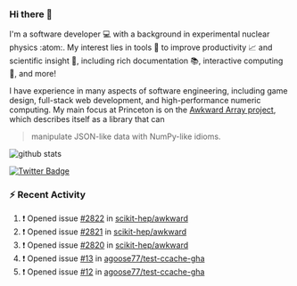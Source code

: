 ### Hi there 👋 

I'm a software developer 💻 with a background in experimental nuclear physics :atom:. My interest lies in tools :wrench: to improve productivity :chart_with_upwards_trend: and scientific insight :telescope:, including rich documentation 📚, interactive computing 🧮, and more! 

I have experience in many aspects of software engineering, including game design, full-stack web development, and high-performance numeric computing. My main focus at Princeton is on the [Awkward Array project](awkward-array.org/), which describes itself as a library that can 
> manipulate JSON-like data with NumPy-like idioms.

![github stats](https://github-readme-stats.vercel.app/api?username=agoose77&show_icons=true&hide_rank=true&hide_title=true&bg_color=30,e76445,904e95&text_color=efe3ec&icon_color=efe3ec)
<!--
**agoose77/agoose77** is a ✨ _special_ ✨ repository because its `README.md` (this file) appears on your GitHub profile.

Here are some ideas to get you started:

- 🔭 I’m currently working on ...
- 🌱 I’m currently learning ...
- 👯 I’m looking to collaborate on ...
- 🤔 I’m looking for help with ...
- 💬 Ask me about ...
- 📫 How to reach me: ...
- 😄 Pronouns: ...
- ⚡ Fun fact: ...
-->

[![Twitter Badge](https://img.shields.io/twitter/follow/agoose77?style=flat-square&logo=Twitter&logoColor=white&color=cornflowerblue)](https://twitter.com/agoose77)

### :zap: Recent Activity

<!--START_SECTION:activity-->
1. ❗ Opened issue [#2822](https://github.com/scikit-hep/awkward/issues/2822) in [scikit-hep/awkward](https://github.com/scikit-hep/awkward)
2. ❗ Opened issue [#2821](https://github.com/scikit-hep/awkward/issues/2821) in [scikit-hep/awkward](https://github.com/scikit-hep/awkward)
3. ❗ Opened issue [#2820](https://github.com/scikit-hep/awkward/issues/2820) in [scikit-hep/awkward](https://github.com/scikit-hep/awkward)
4. ❗ Opened issue [#13](https://github.com/agoose77/test-ccache-gha/issues/13) in [agoose77/test-ccache-gha](https://github.com/agoose77/test-ccache-gha)
5. ❗ Opened issue [#12](https://github.com/agoose77/test-ccache-gha/issues/12) in [agoose77/test-ccache-gha](https://github.com/agoose77/test-ccache-gha)
<!--END_SECTION:activity-->

